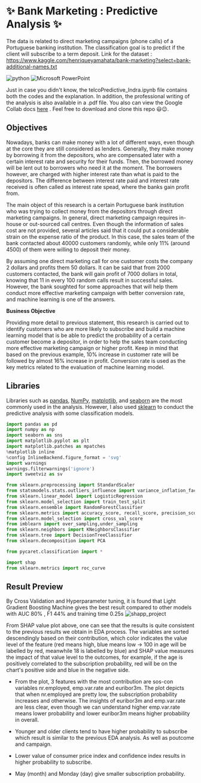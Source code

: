 # ✨ Bank Marketing : Predictive Analysis ✨ 
The data is related to direct marketing campaigns (phone calls) of a Portuguese banking institution. The classification goal is to predict if the client will subscribe to a term deposit. Link for the dataset : https://www.kaggle.com/henriqueyamahata/bank-marketing?select=bank-additional-names.txt

![python](https://img.shields.io/badge/Python-3776AB?style=for-the-badge&logo=python&logoColor=white)
![Microsoft PowerPoint](https://img.shields.io/badge/Microsoft_PowerPoint-B7472A?style=for-the-badge&logo=microsoft-powerpoint&logoColor=white)


Just in case you didn't know, the telcoPredictive_Indra.ipynb file contains both the codes and the explanation. In addition, the professional writing of the analysis is also available in a .pdf file. You also can view the Google Collab docs [here](https://colab.research.google.com/drive/1_DIwM4A7kMZOEInNVh2GWwKaJ5IhoBFT#scrollTo=bNXeBG2UykdD) . Feel free to download and clone this repo 😃😉.

## Objectives 
Nowadays, banks can make money with a lot of different ways, even though at the core they are still considered as lenders. Generally, they make money by borrowing it from the depositors, who are compensated later with a certain interest rate and security for their funds. Then, the borrowed money will be lent out to borrowers who need it at the moment. The borrowers however, are charged with higher interest rate than what is paid to the depositors. The difference between interest rate paid and interest rate received is often called as interest rate spead, where the banks gain profit from.

The main object of this research is a certain Portuguese bank institution who was trying to collect money from the depositors through direct marketing campaigns. In general, direct marketing campaign requires in-house or out-sourced call centres. Even though the information of sales cost are not provided, several articles said that it could put a considerable strain on the expense ratio of the product. In this case, the sales team of the bank contacted about 40000 customers randomly, while only 11% (around 4500) of them were willing to deposit their money.

By assuming one direct marketing call for one customer costs the company 2 dollars and profits them 50  dollars. It can be said that from 2000 customers contacted, the bank will gain profit of 7000 dollars in total, knowing that 11 in every 100 random calls result in successful sales. However, the bank soughted for some approaches that will help them conduct more effective marketing campaign with better conversion rate, and machine learning is one of the answers.

**Business Objective**

Providing more detail to previous statement, this research is carried out to identify customers who are more likely to subscribe and build a machine learning model that is be able to predict the probability of a certain customer become a depositor, in order to help the sales team conducting more effective marketing campaign or higher profit. Keep in mind that based on the previous example, 10% increase in customer rate will be followed by almost 16% increase in profit. Conversion rate is used as the key metrics related to the evaluation of machine learning model.

## Libraries
Libraries such as [pandas](https://pandas.pydata.org/), [NumPy](https://numpy.org/), [matplotlib](https://matplotlib.org/), and [seaborn](https://seaborn.pydata.org/) are the most commonly used in the analysis. However, I also used [sklearn](https://scikit-learn.org/stable/) to conduct the predictive analysis with some classification models.
```python
import pandas as pd
import numpy as np
import seaborn as sns
import matplotlib.pyplot as plt
import matplotlib.patches as mpatches
%matplotlib inline
%config InlineBackend.figure_format = 'svg'
import warnings
warnings.filterwarnings('ignore')
import sweetviz as sv

from sklearn.preprocessing import StandardScaler
from statsmodels.stats.outliers_influence import variance_inflation_factor
from sklearn.linear_model import LogisticRegression
from sklearn.model_selection import train_test_split
from sklearn.ensemble import RandomForestClassifier
from sklearn.metrics import accuracy_score, recall_score, precision_score, confusion_matrix, roc_auc_score, classification_report,f1_score,precision_recall_curve,roc_curve
from sklearn.model_selection import cross_val_score
from imblearn import over_sampling,under_sampling
from sklearn.neighbors import KNeighborsClassifier
from sklearn.tree import DecisionTreeClassifier
from sklearn.decomposition import PCA

from pycaret.classification import *

import shap
from sklearn.metrics import roc_curve
```

## Result Preview
By Cross Validation and Hyperparameter tuning, it is found that Light Gradient Boosting Machine gives the best result compared to other models with AUC 80% , F1 44% and training time 0.25s
![shapp_project](https://user-images.githubusercontent.com/92590596/156873400-f4e34d86-77e9-4461-b92d-70f811222be3.png)

From SHAP value plot above, one can see that the results is quite consistent to the previous results we obtain in EDA process. The variables are sorted descendingly based on their contribution, which color indicates the value level of the feature (red means high, blue means low -> 100 in age will be labelled by red, meanwhile 18 is labelled by blue) and SHAP value measures the impact of that value level to the outcomes, for example, if the age is positively correlated to the subscription probability, red will be on the chart's positive side and blue in the negative side.

- From the plot, 3 features with the most contribution are sos-con variables nr.employed, emp.var.rate and euribor3m. The plot depicts that when nr.employed are pretty low, the subscription probability increases and otherwise. The insights of euribor3m and emp.var.rate are less clear, even though we can understand higher emp.var.rate means lower probability and lower euribor3m means higher probability in overall.

- Younger and older clients tend to have higher probability to subscribe which result is similar to the previous EDA analysis. As well as poutcome and campaign.

- Lower value of consumer price index and confidence index results in higher probability to subscribe. 

- May (month) and Monday (day) give smaller subscription probability.

